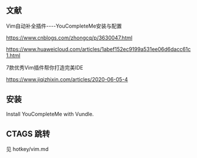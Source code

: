 ## 文献
Vim自动补全插件----YouCompleteMe安装与配置

https://www.cnblogs.com/zhongcq/p/3630047.html

https://www.huaweicloud.com/articles/1abef152ec9199a531ee06d6dacc61c1.html

7款优秀Vim插件帮你打造完美IDE

https://www.jiqizhixin.com/articles/2020-06-05-4

## 安装

Install YouCompleteMe with Vundle.

## CTAGS 跳转

见 hotkey/vim.md

